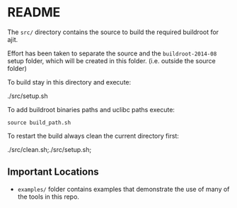 README
=============

The `src/` directory contains the source
to build the required buildroot for ajit.

Effort has been taken to separate the source
and the `buildroot-2014-08` setup folder,
which will be created in this folder.
(i.e. outside the source folder)

To build stay in this directory and execute:

  ./src/setup.sh

  To add buildroot binaries paths and uclibc paths execute:

	source build_path.sh

To restart the build always clean the current directory first:

  ./src/clean.sh;./src/setup.sh;


## Important Locations

* `examples/` folder contains examples that demonstrate the
  use of many of the tools in this repo.


